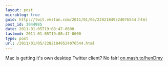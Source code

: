 ```yaml
---
layout: post
microblog: true
guid: http://twit.vmstan.com/2011/01/05/22821849524076544.html
post_id: 3044985
date: 2011-01-05T19:08:47-0600
lastmod: 2011-01-05T19:08:47-0600
type: post
url: /2011/01/05/22821849524076544.html
---
```

Mac is getting it's own desktop Twitter client? No fair! [on.mash.to/henDmy](http://on.mash.to/henDmy)
